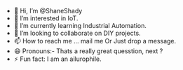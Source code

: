 - 👋 Hi, I’m @ShaneShady
- 👀 I’m interested in IoT.
- 🌱 I’m currently learning Industrial Automation.
- 💞️ I’m looking to collaborate on DIY projects.
- 📫 How to reach me ... mail me Or Just drop a message.
- 😄 Pronouns:- Thats a really great quesstion, next ?
- ⚡ Fun fact: I am an ailurophile.

<!---
ShaneShady/ShaneShady is a ✨ special ✨ repository because its `README.md` (this file) appears on your GitHub profile.
You can click the Preview link to take a look at your changes.
--->
